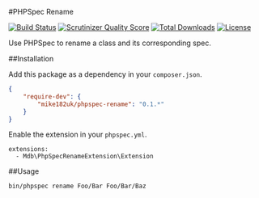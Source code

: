 #PHPSpec Rename

[![Build Status](https://img.shields.io/travis/mike182uk/phpspec-rename.svg?style=flat-square)](http://travis-ci.org/mike182uk/phpspec-rename)
[![Scrutinizer Quality Score](https://img.shields.io/scrutinizer/g/mike182uk/phpspec-rename.svg?style=flat-square)](https://scrutinizer-ci.com/g/mike182uk/phpspec-rename/)
[![Total Downloads](https://img.shields.io/packagist/dt/mike182uk/phpspec-rename.svg?style=flat-square)](https://packagist.org/packages/mike182uk/phpspec-rename)
[![License](https://img.shields.io/github/license/mike182uk/phpspec-rename.svg?style=flat-square)](https://packagist.org/packages/mike182uk/phpspec-rename)

Use PHPSpec to rename a class and its corresponding spec.

##Installation

Add this package as a dependency in your `composer.json`.

```json
{
    "require-dev": {
        "mike182uk/phpspec-rename": "0.1.*"
    }
}
```

Enable the extension in your `phpspec.yml`.

```
extensions:
  - Mdb\PhpSpecRenameExtension\Extension
```

##Usage

```bash
bin/phpspec rename Foo/Bar Foo/Bar/Baz
```
